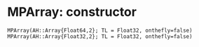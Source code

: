 # MPArray: constructor
```@docs 
MPArray(AH::Array{Float64,2}; TL = Float32, onthefly=false)
MPArray(AH::Array{Float32,2}; TL = Float32, onthefly=false)
```
